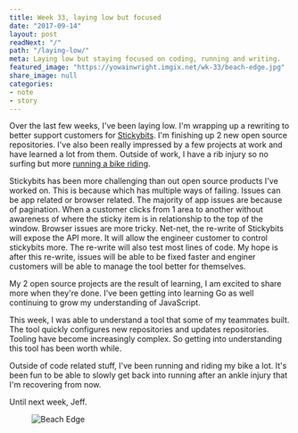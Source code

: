 ```yaml
---
title: Week 33, laying low but focused
date: "2017-09-14"
layout: post
readNext: "/"
path: "/laying-low/"
meta: Laying low but staying focused on coding, running and writing.
featured_image: "https://yowainwright.imgix.net/wk-33/beach-edge.jpg"
share_image: null
categories:
- note
- story
---
```


Over the last few weeks, I've been laying low. I'm wrapping up a rewriting to better support customers for [Stickybits](https://github.com/dollarshaveclub/stickybits). I'm finishing up 2 new open source repositories.  I've also been really impressed by a few projects at work and have learned a lot from them. Outside of work, I have a rib injury so no surfing but more [running a bike riding](https://www.strava.com/athletes/722335).

Stickybits has been more challenging than out open source products I've worked on. This is because which has multiple ways of failing. Issues can be app related or browser related. The majority of app issues are because of pagination. When a customer clicks from 1 area to another without awareness of where the sticky item is in relationship to the top of the window. Browser issues are more tricky. Net-net, the re-write of Stickybits will expose the API more. It will allow the engineer customer to control stickybits more. The re-write will also test most lines of code. My hope is after this re-write, issues will be able to be fixed faster and enginer customers will be able to manage the tool better for themselves.

My 2 open source projects are the result of learning, I am excited to share more when they're done. I've been getting into learning Go as well continuing to grow my understanding of JavaScript. 

This week, I was able to understand a tool that some of my teammates built. The tool quickly configures new repositories and updates repositories. Tooling have become increasingly complex. So getting into understanding this tool has been worth while.

Outside of code related stuff, I've been running and riding my bike a lot. It's been fun to be able to slowly get back into running after an ankle injury that I'm recovering from now. 

Until next week, Jeff.

<figure>
  <img src="https://yowainwright.imgix.net/wk-33/beach-edge.jpg" alt="Beach Edge" />
</figure> 
